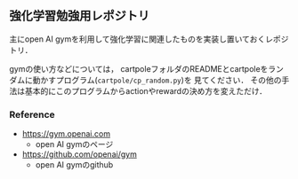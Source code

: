 ## 強化学習勉強用レポジトリ
主にopen AI gymを利用して強化学習に関連したものを実装し置いておくレポジトリ．

gymの使い方などについては，
cartpoleフォルダのREADMEとcartpoleをランダムに動かすプログラム(`cartpole/cp_random.py`)を
見てください．
その他の手法は基本的にこのプログラムからactionやrewardの決め方を変えただけ．

### Reference
* https://gym.openai.com
  * open AI gymのページ
* https://github.com/openai/gym
  * open AI gymのgithub
